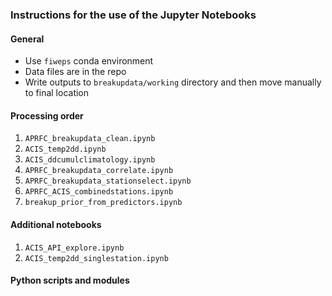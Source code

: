 ### Instructions for the use of the Jupyter Notebooks

#### General

* Use `fiweps` conda environment
* Data files are in the repo
* Write outputs to `breakupdata/working` directory and then move manually to final location

#### Processing order 

1. `APRFC_breakupdata_clean.ipynb`
2. `ACIS_temp2dd.ipynb`
3. `ACIS_ddcumulclimatology.ipynb`
4. `APRFC_breakupdata_correlate.ipynb`
5. `APRFC_breakupdata_stationselect.ipynb`
6. `APRFC_ACIS_combinedstations.ipynb`
7. `breakup_prior_from_predictors.ipynb`

#### Additional notebooks

1. `ACIS_API_explore.ipynb`
2. `ACIS_temp2dd_singlestation.ipynb`

#### Python scripts and modules

